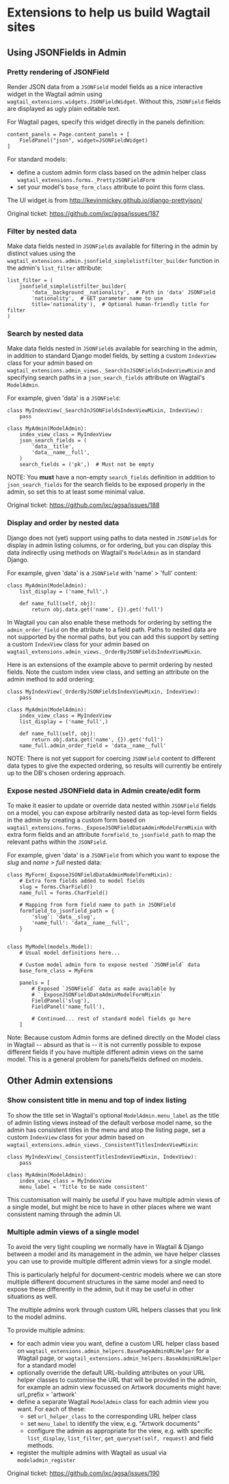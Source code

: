 Extensions to help us build Wagtail sites
=========================================


Using JSONFields in Admin
-------------------------

### Pretty rendering of JSONField

Render JSON data from a `JSONField` model fields as a nice interactive widget
in the Wagtail admin using `wagtail_extensions.widgets.JSONFieldWidget`.
Without this, `JSONField` fields are displayed as ugly plain editable text.

For Wagtail pages, specify this widget directly in the panels definition:

    content_panels = Page.content_panels + [
        FieldPanel("json", widget=JSONFieldWidget)
    ]

For standard models:

* define a custom admin form class based on the admin helper class
  `wagtail_extensions.forms._PrettyJSONFieldForm`
* set your model's `base_form_class` attribute to point this form class.

The UI widget is from http://kevinmickey.github.io/django-prettyjson/

Original ticket: https://github.com/ixc/agsa/issues/187

### Filter by nested data

Make data fields nested in `JSONField`s available for filtering in the admin
by distinct values using the
`wagtail_extensions.admin.jsonfield_simplelistfilter_builder` function in
the admin's `list_filter` attribute:

    list_filter = (
        jsonfield_simplelistfilter_builder(
            'data__background__nationality',  # Path in 'data' JSONField
            'nationality',  # GET parameter name to use
            title='nationality'),  # Optional human-friendly title for filter
    )

### Search by nested data

Make data fields nested in `JSONField`s available for searching in the admin,
in addition to standard Django model fields, by setting a custom `IndexView`
class for your admin based on
`wagtail_extensions.admin_views._SearchInJSONFieldsIndexViewMixin` and
specifying search paths in a `json_search_fields` attribute on
Wagtail's `ModelAdmin`.

For example, given 'data' is a `JSONField`:

    class MyIndexView(_SearchInJSONFieldsIndexViewMixin, IndexView):
        pass

    class MyAdmin(ModelAdmin):
        index_view_class = MyIndexView
        json_search_fields = (
            'data__title',
            'data__name__full',
        )
        search_fields = ('pk',)  # Must not be empty

NOTE: You **must** have a non-empty `search_fields` definition in addition
to `json_search_fields` for the search fields to be exposed properly in the
admin, so set this to at least some minimal value.

Original ticket: https://github.com/ixc/agsa/issues/188

### Display and order by nested data

Django does not (yet) support using paths to data nested in `JSONField`s for
display in admin listing columns, or for ordering, but you can display this
data indirectly using methods on Wagtail's `ModelAdmin` as in standard Django.

For example, given 'data' is a `JSONField` with 'name' > 'full' content:

    class MyAdmin(ModelAdmin):
        list_display = ('name_full',)

        def name_full(self, obj):
            return obj.data.get('name', {}).get('full')

In Wagtail you can also enable these methods for ordering by setting the
`admin_order_field` on the attribute to a field path. Paths to nested data are
not supported by the normal paths, but you can add this support by setting a
custom `IndexView` class for your admin based on
`wagtail_extensions.admin_views._OrderByJSONFieldsIndexViewMixin`.

Here is an extensions of the example above to permit ordering by nested fields.
Note the custom index view class, and setting an attribute on the admin method
to add ordering:

    class MyIndexView(_OrderByJSONFieldsIndexViewMixin, IndexView):
        pass

    class MyAdmin(ModelAdmin):
        index_view_class = MyIndexView
        list_display = ('name_full',)

        def name_full(self, obj):
            return obj.data.get('name', {}).get('full')
        name_full.admin_order_field = 'data__name__full'

NOTE: There is not yet support for coercing `JSONField` content to different
data types to give the expected ordering, so results will currently be entirely
up to the DB's chosen ordering approach.

### Expose nested JSONField data in Admin create/edit form

To make it easier to update or override data nested within `JSONField` fields
on a model, you can expose arbitrarily nested data as top-level form fields
in the admin by creating a custom form based on
`wagtail_extensions.forms._ExposeJSONFieldDataAdminModelFormMixin` with extra
form fields and an attribute `formfield_to_jsonfield_path` to map the relevant
paths within the `JSONField`.

For example, given 'data' is a `JSONField` from which you want to expose the
*slug* and *name > full* nested data:

    class MyForm(_ExposeJSONFieldDataAdminModelFormMixin):
        # Extra form fields added to model fields
        slug = forms.CharField()
        name_full = forms.CharField()

        # Mapping from form field name to path in JSONField
        formfield_to_jsonfield_path = {
            'slug': 'data__slug',
            'name_full': 'data__name__full',
        }


    class MyModel(models.Model):
        # Usual model definitions here...

        # Custom model admin form to expose nested `JSONField` data
        base_form_class = MyForm

        panels = [
            # Exposed `JSONField` data as made available by
            # `_ExposeJSONFieldDataAdminModelFormMixin`
            FieldPanel('slug'),
            FieldPanel('name_full'),

            # Continued... rest of standard model fields go here
        ]

Note: Because custom Admin forms are defined directly on the Model class in
Wagtail -- absurd as that is -- it is not currently possible to expose
different fields if you have multiple different admin views on the same model.
This is a general problem for panels/fields defined on models.


Other Admin extensions
----------------------

### Show consistent title in menu and top of index listing

To show the title set in Wagtail's optional `ModelAdmin.menu_label` as the
title of admin listing views instead of the default verbose model name, so the
admin has consistent titles in the menu and atop the listing page, set a custom
`IndexView` class for your admin based on
`wagtail_extensions.admin_views._ConsistentTitlesIndexViewMixin`:

    class MyIndexView(_ConsistentTitlesIndexViewMixin, IndexView):
        pass

    class MyAdmin(ModelAdmin):
        index_view_class = MyIndexView
        menu_label = 'Title to be made consistent'

This customisation will mainly be useful if you have multiple admin views of
a single model, but might be nice to have in other places where we want
consistent naming through the admin UI.

### Multiple admin views of a single model

To avoid the very tight coupling we normally have in Wagtail & Django between
a model and its management in the admin, we have helper classes you can use
to provide multiple different admin views for a single model.

This is particularly helpful for document-centric models where we can store
multiple different document structures in the same model and need to expose
these differently in the admin, but it may be useful in other situations as
well.

The multiple admins work through custom URL helpers classes that you link
to the model admins.

To provide multiple admins:

* for each admin view you want, define a custom URL helper class based on
  `wagtail_extensions.admin_helpers.BasePageAdminURLHelper` for a Wagtail
  page, or `wagtail_extensions.admin_helpers.BaseAdminURLHelper` for a
  standard model
* optionally override the default URL-building attributes on your URL helper
  classes to customise the URL that will be provided in the admin, for example
  an admin view focussed on Artwork documents might have:
      url_prefix = 'artwork'
* define a separate Wagtail `ModelAdmin` class for each admin view you want.
  For each of these:
  * set `url_helper_class` to the corresponding URL helper class
  * set `menu_label` to identify the view, e.g. "Artwork documents"
  * configure the admin as appropriate for the view, e.g. with specific
    `list_display`, `list_filter`, `get_queryset(self, request)` and
    field methods.
* register the multiple admins with Wagtail as usual via
  `modeladmin_register`

Original ticket: https://github.com/ixc/agsa/issues/190
